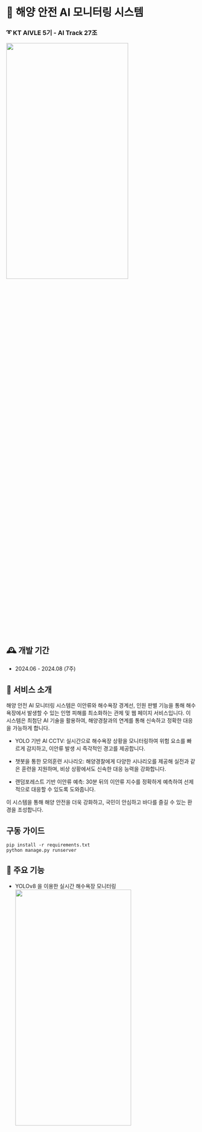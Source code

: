 # :ocean: 해양 안전 AI 모니터링 시스템 
 ### :curly_loop: KT AIVLE 5기 - AI Track 27조
<img src='./img/포스터.jpg' width='80%' height='40%'>


## 🕰️ 개발 기간
* 2024.06 - 2024.08 (7주)

## :pushpin: 서비스 소개
해양 안전 AI 모니터링 시스템은 이안류와 해수욕장 경계선, 인원 판별 기능을 통해 해수욕장에서 발생할 수 있는 인명 피해를 최소화하는 관제 및 웹 페이지 서비스입니다. 이 시스템은 최첨단 AI 기술을 활용하여, 해양경찰과의 연계를 통해 신속하고 정확한 대응을 가능하게 합니다.

- YOLO 기반 AI CCTV: 실시간으로 해수욕장 상황을 모니터링하여 위험 요소를 빠르게 감지하고, 이안류 발생 시 즉각적인 경고를 제공합니다.

- 챗봇을 통한 모의훈련 시나리오: 해양경찰에게 다양한 시나리오를 제공해 실전과 같은 훈련을 지원하며, 비상 상황에서도 신속한 대응 능력을 강화합니다.

- 랜덤포레스트 기반 이안류 예측: 30분 뒤의 이안류 지수를 정확하게 예측하여 선제적으로 대응할 수 있도록 도와줍니다.

이 시스템을 통해 해양 안전을 더욱 강화하고, 국민이 안심하고 바다를 즐길 수 있는 환경을 조성합니다.
 

 ## 구동 가이드

```
pip install -r requirements.txt
python manage.py runserver
```

## :pushpin: 주요 기능

* YOLOv8 을 이용한 실시간 해수욕장 모니터링
  <img src='./img/yolo.png' width='80%' height='40%'>
    - 실시간 object detection 가능
    - 수영 경계 안전선 기준으로 안전 지역과 주의 지역 인원을 비동기로 실시간 업데이트

* 이안류 위험도 실시간 예측
  <img src='./img/이안류.png' width='80%' height='40%'>
    - 이안류 위험도 지수 기준으로 레벨 분류
    - 실시간 이안류 위험지수를 통해 현재시각으로부터 30분 후 위험도 예측
    - 예측 레벨에 따른 색상 변화

* 챗봇을 이용한 안전 사고 예방 훈련 시나리오
  <img src='./img/챗봇.png' width='80%' height='40%'>
    - 모의훈련 생성형 ai 유형 별 버튼식 챗봇
    - 훈련 상황 별 시간 기록 및 총 훈련 소요시간 저장


## :pushpin: 그 외 서비스
<img src='./img/일반.png' width='100%' height='40%'>
<img src='./img/관리자.png' width='100%' height='40%'>
<img src='./img/관제.png' width='100%' height='40%'>

* 회원가입, 로그인/로그아웃, 비밀번호 찾기
* 개인 정보 조회 및 변경
* 회원 조회 및 삭제
* 실시간 해수욕장 날씨 조회
* 실시간 해수욕장 CCTV 조회
* 문자 발신을 이용한 신고 서비스
* 공지사항/자유게시판 작성 및 파일 업로드 
* 챗봇 서비스를 위한 훈련 데이터 CSV 업로드
* 게시글 조회 및 삭제
* 실시간 이안류 위험도 조회
* 접속자 현황 조회
* 신고 현황 조회


## 기술 
<img src='./img/아키텍처.png' width='100%' height='40%'>

AI Model
<br>
 ![OpenAI](https://img.shields.io/badge/OpenAI-412991?style=for-the-badge&logo=openai&logoColor=white)
 ![LLM](https://img.shields.io/badge/LLM-FF6F61?style=for-the-badge&logo=ai&logoColor=white)
 ![YOLOv8](https://img.shields.io/badge/YOLOv8-0072C6?style=for-the-badge&logo=opencv&logoColor=white)
<div>
Back End
<br>
<img src="https://img.shields.io/badge/python-3776AB?style=for-the-badge&logo=python&logoColor=white">
<img src="https://img.shields.io/badge/sqlite-003B57?style=for-the-badge&amp;logo=sqlite&amp;logoColor=white">
<img src="https://img.shields.io/badge/django-092E20?style=for-the-badge&logo=django&logoColor=white">
<img src="https://img.shields.io/badge/aws-FF9900?style=for-the-badge&logo=amazonwebservices&logoColor=white">
<br>
<img src="https://img.shields.io/badge/amazon ec2-232F3E?style=for-the-badge&logo=amazonec2&logoColor=white">
<img src="https://img.shields.io/badge/amazon s3-569A31?style=for-the-badge&logo=amazons3&logoColor=white">
<img src="https://img.shields.io/badge/ubuntu-E95420?style=for-the-badge&logo=ubuntu&logoColor=white">
<br>
<br>
Front End
<br>
<img src="https://img.shields.io/badge/html5-E34F26?style=for-the-badge&logo=html5&logoColor=white"> 
<img src="https://img.shields.io/badge/css-1572B6?style=for-the-badge&logo=css3&logoColor=white"> 
<img src="https://img.shields.io/badge/javascript-F7DF1E?style=for-the-badge&logo=javascript&logoColor=black"> 
</br>
<br>


협업 및 형상관리
<br>
<img src="https://img.shields.io/badge/github-181717?style=for-the-badge&amp;logo=github&amp;logoColor=white">
<img src="https://img.shields.io/badge/git-F05032?style=for-the-badge&logo=git&logoColor=white">
<img src="https://img.shields.io/badge/discord-5865F2?style=for-the-badge&logo=discord&logoColor=white">
</br>
<br>
<br>
</div>


## 프로젝트 담당 역할

| 성명                                      | 역할                                                                                                                                                                                      |
| ----------------------------------------- | ----------------------------------------------------------------------------------------------------------------------------------------------------------------------------------------- |
| [범종원](https://github.com/Beomjw)    | $\cdot$ Product Manager <br/> $\cdot$ 도로 파손 탐지(모델 설계, 모델 고도화), 홍수 예측(모델 설계, 데이터 전처리), 챗봇(모델 설계) <br/> $\cdot$ Backend(도로 파손 탐지, 홍수 예측, 챗봇) |
| [고도영](https://github.com/DoYoung5)  | $\cdot$ 홍수 예측(모델 고도화), 침수 지역 예측(모델 설계, 데이터 전처리), 챗봇(모델 고도화) <br/> $\cdot$ Frontend(홍수 예측, 침수 지역 예측, 챗봇)                                       |
| [김상호](https://github.com/k2lly)       | $\cdot$ 침수 지역 예측(데이터 전처리), 챗봇(데이터 전처리), 도로 파손 탐지(모델 설계), <br/> $\cdot$ Frontend(침수 지역 예측, 챗봇, 도로 파손 탐지)                                       |
| [김서현](https://github.com/seohyeon07)     | $\cdot$ 홍수 예측 (모델 고도화), 침수 지역 예측(AI 모델 설계, 데이터 전처리), 챗봇(모델 설계, 데이터 전처리) <br/> $\cdot$ Frontend(홍수 예측, 침수 지역 예측, 챗봇)                      |
| [김은옥](https://github.com/lpaead)      | $\cdot$ Frontend(Login/Signup, MyPage) <br/> $\cdot$ Backend(과거침수 지역, 대피소, 강수량) <br/> $\cdot$ Design                                                                          |
| [김하진](https://github.com/ktaivlehj)       | $\cdot$ Frontend(NavBar, Notice, 도로 파손 탐지) <br/> $\cdot$ Design                                                                                                                     |
| [박세리](https://github.com/kong68)    | $\cdot$ Backend(Notice/User Data CRUD, SignIn, MyPage) <br/> $\cdot$ DBA <br/> $\cdot$ Design                                                                                             |
| [이대환](https://github.com/leeeedaehwan) | $\cdot$ Frontend(구별 하천 수위) <br/> $\cdot$ Backend(구별 하천 수위)   <br/> $\cdot$ Code Convention                                                                                 |
| [임태경](https://github.com/tklim99)   | $\cdot$ Backend(구별 하천 수위, 챗봇, Login/Signin, 아이디/비밀번호 찾기, MainPage) <br/> $\cdot$ Frontend(MainPage)                                                                      |